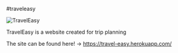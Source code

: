 #traveleasy

![TravelEasy](michaelsilvia/Documents/landing.png)

TravelEasy is a website created for trip planning

The site can be found here! -> https://travel-easy.herokuapp.com/
